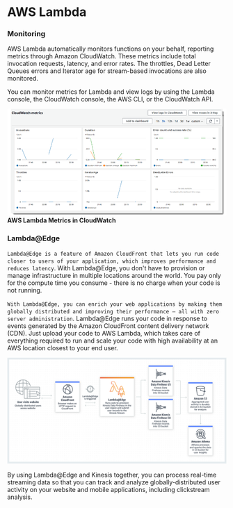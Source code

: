 #  AWS Lambda

### Monitoring
AWS Lambda automatically monitors functions on your behalf, reporting metrics through Amazon CloudWatch. These metrics include total invocation requests, latency, and error rates. The throttles, Dead Letter Queues errors and Iterator age for stream-based invocations are also monitored.

You can monitor metrics for Lambda and view logs by using the Lambda console, the CloudWatch console, the AWS CLI, or the CloudWatch API.

![alt lambda-metrics](../images/lambda-metrics.png)
**AWS Lambda Metrics in  CloudWatch**

### Lambda@Edge
`Lambda@Edge is a feature of Amazon CloudFront that lets you run code closer to users of your application, which improves performance and reduces latency`. With Lambda@Edge, you don't have to provision or manage infrastructure in multiple locations around the world. You pay only for the compute time you consume - there is no charge when your code is not running.

`With Lambda@Edge, you can enrich your web applications by making them globally distributed and improving their performance — all with zero server administration`. Lambda@Edge runs your code in response to events generated by the Amazon CloudFront content delivery network (CDN). Just upload your code to AWS Lambda, which takes care of everything required to run and scale your code with high availability at an AWS location closest to your end user.


![alt Lambda@Edge](../images/LambdaAtEdge.png)

By using Lambda@Edge and Kinesis together, you can process real-time streaming data so that you can track and analyze globally-distributed user activity on your website and mobile applications, including clickstream analysis. 
